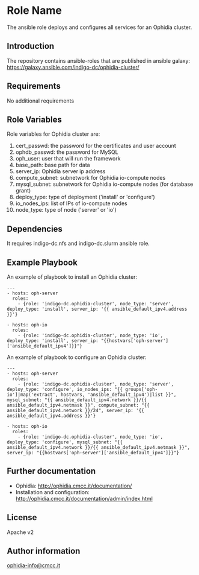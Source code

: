 Role Name
=========

The ansible role deploys and configures all services for an Ophidia cluster. 

Introduction
------------

The repository contains ansible-roles that are published in
ansible galaxy: https://galaxy.ansible.com/indigo-dc/ophidia-cluster/

Requirements
------------

No additional requirements

Role Variables
--------------

Role variables for Ophidia cluster are:

1. cert_passwd: the password for the certificates and user account
2. ophdb_passwd: the password for MySQL
3. oph_user: user that will run the framework
4. base_path: base path for data
5. server_ip: Ophidia server ip address
6. compute_subnet: subnetwork for Ophidia io-compute nodes
7. mysql_subnet: subnetwork for Ophidia io-compute nodes (for database grant)
8. deploy_type: type of deployment ('install' or 'configure')
9. io_nodes_ips: list of IPs of io-compute nodes
10. node_type: type of node ('server' or 'io')

Dependencies
------------

It requires indigo-dc.nfs and indigo-dc.slurm ansible role.

Example Playbook
----------------

An example of playbook to install an Ophidia cluster:

```
---
- hosts: oph-server
  roles:
    - {role: 'indigo-dc.ophidia-cluster', node_type: 'server', deploy_type: 'install', server_ip: '{{ ansible_default_ipv4.address }}'}

- hosts: oph-io
  roles:
    - {role: 'indigo-dc.ophidia-cluster', node_type: 'io', deploy_type: 'install', server_ip: "{{hostvars['oph-server']['ansible_default_ipv4']}}"}

```

An example of playbook to configure an Ophidia cluster:

```
---
- hosts: oph-server
  roles:
    - {role: 'indigo-dc.ophidia-cluster', node_type: 'server', deploy_type: 'configure', io_nodes_ips: "{{ groups['oph-io']|map('extract', hostvars, 'ansible_default_ipv4')|list }}", mysql_subnet: "{{ ansible_default_ipv4.network }}/{{ ansible_default_ipv4.netmask }}", compute_subnet: "{{ ansible_default_ipv4.network }}/24", server_ip: '{{ ansible_default_ipv4.address }}'}

- hosts: oph-io
  roles:
    - {role: 'indigo-dc.ophidia-cluster', node_type: 'io', deploy_type: 'configure', mysql_subnet: "{{ ansible_default_ipv4.network }}/{{ ansible_default_ipv4.netmask }}", server_ip: "{{hostvars['oph-server']['ansible_default_ipv4']}}"}

```

Further documentation
---------------------

* Ophidia: http://ophidia.cmcc.it/documentation/
* Installation and configuration: http://ophidia.cmcc.it/documentation/admin/index.html

License
-------

Apache v2


Author information
------------------

ophidia-info@cmcc.it

